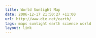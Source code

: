 ```yaml
---
title: World Sunlight Map
date: 2006-12-17 21:50:27 +11:00
url: http://www.die.net/earth/
tags: maps sunlight earth science world
layout: link
---
```

